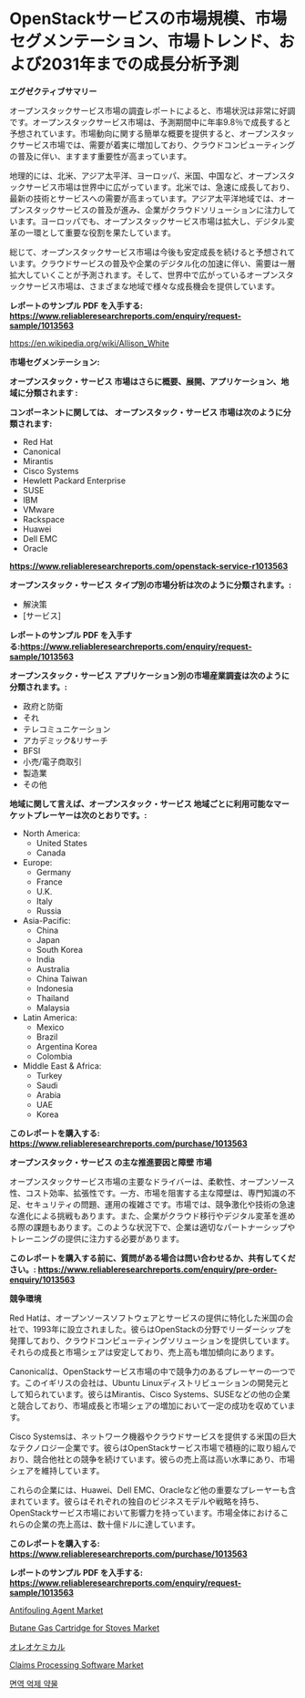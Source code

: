 <p><h1>OpenStackサービスの市場規模、市場セグメンテーション、市場トレンド、および2031年までの成長分析予測</h1></p><p><strong>エグゼクティブサマリー</strong></p>
<p><p>オープンスタックサービス市場の調査レポートによると、市場状況は非常に好調です。オープンスタックサービス市場は、予測期間中に年率9.8％で成長すると予想されています。市場動向に関する簡単な概要を提供すると、オープンスタックサービス市場では、需要が着実に増加しており、クラウドコンピューティングの普及に伴い、ますます重要性が高まっています。</p><p>地理的には、北米、アジア太平洋、ヨーロッパ、米国、中国など、オープンスタックサービス市場は世界中に広がっています。北米では、急速に成長しており、最新の技術とサービスへの需要が高まっています。アジア太平洋地域では、オープンスタックサービスの普及が進み、企業がクラウドソリューションに注力しています。ヨーロッパでも、オープンスタックサービス市場は拡大し、デジタル変革の一環として重要な役割を果たしています。</p><p>総じて、オープンスタックサービス市場は今後も安定成長を続けると予想されています。クラウドサービスの普及や企業のデジタル化の加速に伴い、需要は一層拡大していくことが予測されます。そして、世界中で広がっているオープンスタックサービス市場は、さまざまな地域で様々な成長機会を提供しています。</p></p>
<p><strong>レポートのサンプル PDF を入手する: <a href="https://www.reliableresearchreports.com/enquiry/request-sample/1013563">https://www.reliableresearchreports.com/enquiry/request-sample/1013563</a></strong></p>
<p><a href="https://en.wikipedia.org/wiki/Allison_White">https://en.wikipedia.org/wiki/Allison_White</a></p>
<p><strong>市場セグメンテーション:</strong></p>
<p><strong> オープンスタック・サービス 市場はさらに概要、展開、アプリケーション、地域に分類されます :</strong></p>
<p><strong>コンポーネントに関しては、 オープンスタック・サービス 市場は次のように分類されます:</strong></p>
<p><ul><li>Red Hat</li><li>Canonical</li><li>Mirantis</li><li>Cisco Systems</li><li>Hewlett Packard Enterprise</li><li>SUSE</li><li>IBM</li><li>VMware</li><li>Rackspace</li><li>Huawei</li><li>Dell EMC</li><li>Oracle</li></ul></p>
<p><strong><a href="https://www.reliableresearchreports.com/openstack-service-r1013563">https://www.reliableresearchreports.com/openstack-service-r1013563</a></strong></p>
<p><strong> オープンスタック・サービス タイプ別の市場分析は次のように分類されます。:</strong></p>
<p><ul><li>解決策</li><li>[サービス]</li></ul></p>
<p><strong>レポートのサンプル PDF を入手する:<a href="https://www.reliableresearchreports.com/enquiry/request-sample/1013563">https://www.reliableresearchreports.com/enquiry/request-sample/1013563</a></strong></p>
<p><strong> オープンスタック・サービス アプリケーション別の市場産業調査は次のように分類されます。:</strong></p>
<p><ul><li>政府と防衛</li><li>それ</li><li>テレコミュニケーション</li><li>アカデミック&リサーチ</li><li>BFSI</li><li>小売/電子商取引</li><li>製造業</li><li>その他</li></ul></p>
<p><strong>地域に関して言えば、オープンスタック・サービス 地域ごとに利用可能なマーケットプレーヤーは次のとおりです。:</strong></p>
<p><ul>
    <li>
        North America:
        <ul>
            <li>United States</li>
            <li>Canada</li>
        </ul>
    </li>
    <li>
        Europe:
        <ul>
            <li>Germany</li>
            <li>France</li>
            <li>U.K.</li>
            <li>Italy</li>
            <li>Russia</li>
        </ul>
    </li>
    <li>
        Asia-Pacific:
        <ul>
            <li>China</li>
            <li>Japan</li>
            <li>South Korea</li>
            <li>India</li>
            <li>Australia</li>
            <li>China Taiwan</li>
            <li>Indonesia</li>
            <li>Thailand</li>
            <li>Malaysia</li>
        </ul>
    </li>
    <li>
        Latin America:
        <ul>
            <li>Mexico</li>
            <li>Brazil</li>
            <li>Argentina Korea</li>
            <li>Colombia</li>
        </ul>
    </li>
    <li>
        Middle East & Africa:
        <ul>
            <li>Turkey</li>
            <li>Saudi</li>
            <li>Arabia</li>
            <li>UAE</li>
            <li>Korea</li>
        </ul>
    </li>
    </ul></p>
<p><strong>このレポートを購入する: <a href="https://www.reliableresearchreports.com/purchase/1013563">https://www.reliableresearchreports.com/purchase/1013563</a></strong></p>
<p><strong>オープンスタック・サービス の主な推進要因と障壁 市場</strong></p>
<p><p>オープンスタックサービス市場の主要なドライバーは、柔軟性、オープンソース性、コスト効率、拡張性です。一方、市場を阻害する主な障壁は、専門知識の不足、セキュリティの問題、運用の複雑さです。市場では、競争激化や技術の急速な進化による挑戦もあります。また、企業がクラウド移行やデジタル変革を進める際の課題もあります。このような状況下で、企業は適切なパートナーシップやトレーニングの提供に注力する必要があります。</p></p>
<p><strong>このレポートを購入する前に、質問がある場合は問い合わせるか、共有してください。: <a href="https://www.reliableresearchreports.com/enquiry/pre-order-enquiry/1013563">https://www.reliableresearchreports.com/enquiry/pre-order-enquiry/1013563</a></strong></p>
<p><strong>競争環境</strong></p>
<p><p>Red Hatは、オープンソースソフトウェアとサービスの提供に特化した米国の会社で、1993年に設立されました。彼らはOpenStackの分野でリーダーシップを発揮しており、クラウドコンピューティングソリューションを提供しています。それらの成長と市場シェアは安定しており、売上高も増加傾向にあります。</p><p>Canonicalは、OpenStackサービス市場の中で競争力のあるプレーヤーの一つです。このイギリスの会社は、Ubuntu Linuxディストリビューションの開発元として知られています。彼らはMirantis、Cisco Systems、SUSEなどの他の企業と競合しており、市場成長と市場シェアの増加において一定の成功を収めています。</p><p>Cisco Systemsは、ネットワーク機器やクラウドサービスを提供する米国の巨大なテクノロジー企業です。彼らはOpenStackサービス市場で積極的に取り組んでおり、競合他社との競争を続けています。彼らの売上高は高い水準にあり、市場シェアを維持しています。</p><p>これらの企業には、Huawei、Dell EMC、Oracleなど他の重要なプレーヤーも含まれています。彼らはそれぞれの独自のビジネスモデルや戦略を持ち、OpenStackサービス市場において影響力を持っています。市場全体におけるこれらの企業の売上高は、数十億ドルに達しています。</p></p>
<p><strong>このレポートを購入する: <a href="https://www.reliableresearchreports.com/purchase/1013563">https://www.reliableresearchreports.com/purchase/1013563</a></strong></p>
<p><strong>レポートのサンプル PDF を入手する: <a href="https://www.reliableresearchreports.com/enquiry/request-sample/1013563">https://www.reliableresearchreports.com/enquiry/request-sample/1013563</a></strong><strong></strong></p>
<p><p><a href="https://medium.com/@bethelokon998/antifouling-agent-market-emerging-trends-and-future-prospects-for-period-from-2024-to-2031-5b35a1f2beb2">Antifouling Agent Market</a></p><p><a href="https://issuu.com/reportprime-2/docs/butane-gas-cartridge-for-stoves-market-size-2030.p">Butane Gas Cartridge for Stoves Market</a></p><p><a href="https://github.com/zjkmgcs938405/Market-Research-Report-List-3/blob/main/985925551068.md">オレオケミカル</a></p><p><a href="https://www.linkedin.com/pulse/claims-processing-software-market-size-growing-cagr-500-8f35e?trackingId=lg0Zdbz4QcOS%2FRVM8uvdDw%3D%3D">Claims Processing Software Market</a></p><p><a href="https://github.com/KellyLyncyh543964/Market-Research-Report-List-3/blob/main/984043865253.md">면역 억제 약물</a></p></p>